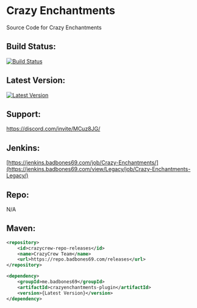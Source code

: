 # Crazy Enchantments
Source Code for Crazy Enchantments

## Build Status:
[![Build Status](https://jenkins.badbones69.com/view/Legacy/job/Crazy-Enchantments-Legacy/badge/icon)](https://jenkins.badbones69.com/view/Legacy/job/Crazy-Enchantments-Legacy/)

## Latest Version:
[![Latest Version](https://img.shields.io/badge/Latest%20Version-1.8--Dev--Build--v12-blue)](https://github.com/badbones69/Crazy-Enchantments/releases/latest)

## Support:
https://discord.com/invite/MCuz8JG/

## Jenkins: 
[https://jenkins.badbones69.com/job/Crazy-Enchantments/](https://jenkins.badbones69.com/view/Legacy/job/Crazy-Enchantments-Legacy/)

## Repo:
N/A

## Maven:
```xml
<repository>
    <id>crazycrew-repo-releases</id>
    <name>CrazyCrew Team</name>
    <url>https://repo.badbones69.com/releases</url>
</repository>

<dependency>
    <groupId>me.badbones69</groupId>
    <artifactId>crazyenchantments-plugin</artifactId>
    <version>{Latest Version}</version>
</dependency>
```
